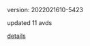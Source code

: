 version: 2022021610-5423

updated 11 avds

[details](https://github.com/0x74f917491bfa7ebfa379/ali_avd_db/blob/master/change_log/2022/02/16/10/5423.txt)